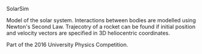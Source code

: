 SolarSim

Model of the solar system.  Interactions between bodies are modelled using Newton's Second Law.
Trajecotry of a rocket can be found if initial position and velocity vectors are specified in 3D heliocentric coordinates.

Part of the 2016 University Physics Competition.
